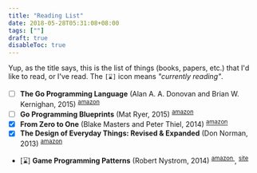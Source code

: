 ```yaml
---
title: "Reading List"
date: 2018-05-28T05:31:08+08:00
tags: [""]
draft: true
disableToc: true
---
```


Yup, as the title says, this is the list of things (books, papers, etc.) that I'd like to read, or I've read. The `[⌛️]` icon means *"currently reading"*.

- [ ] **The Go Programming Language** (Alan A. A. Donovan and Brian W. Kernighan, 2015) <sup>[amazon <i class="fa fa-external-link-square">](https://www.amazon.com/Programming-Language-Addison-Wesley-Professional-Computing/dp/0134190440)</i></sup>
- [ ] **Go Programming Blueprints** (Mat Ryer, 2015) <sup>[amazon <i class="fa fa-external-link-square">](https://www.amazon.com/Go-Programming-Blueprints-Development-Challenges/dp/1783988029)</i></sup>
- [x] **From Zero to One** (Blake Masters and Peter Thiel, 2014) <sup>[amazon <i class="fa fa-external-link-square">](https://www.amazon.com/Zero-One-Notes-Start-Future-ebook/dp/B00KHX0II4)</i></sup>
- [x] **The Design of Everyday Things: Revised & Expanded** (Don Norman, 2013)  <sup>[amazon <i class="fa fa-external-link-square">](https://www.amazon.com/Design-Everyday-Things-Revised-Expanded/dp/0465050654)</i></sup>
- [⌛️] **Game Programming Patterns** (Robert Nystrom, 2014) <sup>[amazon <i class="fa fa-external-link-square">](https://www.amazon.com/dp/0990582906)</i></sup>, <sup>[site <i class="fa fa-external-link-square">](http://gameprogrammingpatterns.com)</i></sup>
